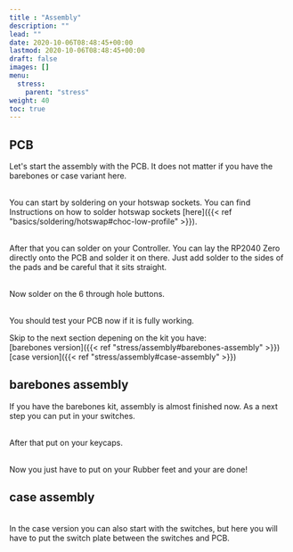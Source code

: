 ```yaml
---
title : "Assembly"
description: ""
lead: ""
date: 2020-10-06T08:48:45+00:00
lastmod: 2020-10-06T08:48:45+00:00
draft: false
images: []
menu:
  stress:
    parent: "stress"
weight: 40
toc: true
---
```


## PCB

Let's start the assembly with the PCB. It does not matter if you have the barebones or case variant here.
![]()

<br>You can start by soldering on your hotswap sockets. You can find Instructions on how to solder hotswap sockets [here]({{< ref "basics/soldering/hotswap#choc-low-profile" >}}).
![]()

<br>After that you can solder on your Controller. You can lay the RP2040 Zero directly onto the PCB and solder it on there. Just add solder to the sides of the pads and be careful that it sits straight.
![]()

<br>Now solder on the 6 through hole buttons.
![]()

<br>You should test your PCB now if it is fully working.
![]()

Skip to the next section depening on the kit you have:
<br>[barebones version]({{< ref "stress/assembly#barebones-assembly" >}})
<br>[case version]({{< ref "stress/assembly#case-assembly" >}})


## barebones assembly

If you have the barebones kit, assembly is almost finished now. As a next step you can put in your switches.
![]()

<br>After that put on your keycaps.
![]()

<br>Now you just have to put on your Rubber feet and your are done!
![]()

## case assembly

<br>In the case version you can also start with the switches, but here you will have to put the switch plate between the switches and PCB.
![]()